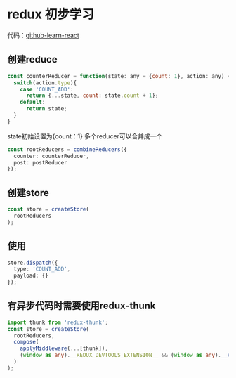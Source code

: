 # redux 初步学习
代码：[github-learn-react](https://github.com/zengwe/learn-react)
## 创建reduce
```jsx
const counterReducer = function(state: any = {count: 1}, action: any) {
  switch(action.type){
    case 'COUNT_ADD':
      return {...state, count: state.count + 1};
    default: 
      return state;
  }
}
```
state初始设置为{count：1}
多个reducer可以合并成一个
```typescript
const rootReducers = combineReducers({
  counter: counterReducer,
  post: postReducer
});
```
## 创建store
```typescript
const store = createStore(
  rootReducers
);
```
## 使用
```typescript
store.dispatch({
  type: 'COUNT_ADD',
  payload: {}
});
```
## 有异步代码时需要使用redux-thunk
```typescript
import thunk from 'redux-thunk';
const store = createStore(
  rootReducers,
  compose(
    applyMiddleware(...[thunk]),
    (window as any).__REDUX_DEVTOOLS_EXTENSION__ && (window as any).__REDUX_DEVTOOLS_EXTENSION__(), // redux-devtools 插件的使用
  )
);
```
